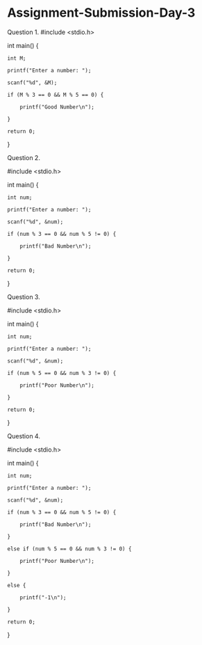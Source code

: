 # Assignment-Submission-Day-3
Question 1.
#include <stdio.h>

int main() {

    int M;

    printf("Enter a number: ");

    scanf("%d", &M);

    if (M % 3 == 0 && M % 5 == 0) {

        printf("Good Number\n");

    }

    return 0;

}

Question 2.

#include <stdio.h>

int main() {

    int num;

    printf("Enter a number: ");

    scanf("%d", &num);

    if (num % 3 == 0 && num % 5 != 0) {

        printf("Bad Number\n");

    }

    return 0;

}

 Question 3.

#include <stdio.h>

int main() {

    int num;

    printf("Enter a number: ");

    scanf("%d", &num);

    if (num % 5 == 0 && num % 3 != 0) {

        printf("Poor Number\n");

    }

    return 0;

}

Question 4.

#include <stdio.h>

int main() {

    int num;

    printf("Enter a number: ");

    scanf("%d", &num);

    if (num % 3 == 0 && num % 5 != 0) {

        printf("Bad Number\n");

    }

    else if (num % 5 == 0 && num % 3 != 0) {

        printf("Poor Number\n");

    }

    else {

        printf("-1\n");

    }

    return 0;

}

